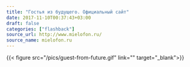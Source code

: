 ```yaml
---
title: "Гостья из будущего. Официальный сайт"
date: 2017-11-10T00:37:43+03:00
draft: false
categories: ["flashback"]
source_url: http://www.mielofon.ru/
source_name: mielofon.ru
---
```


{{< figure src="/pics/guest-from-future.gif" link="" target="_blank">}}

<!--more-->
